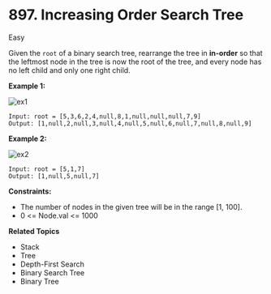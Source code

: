 # 897. Increasing Order Search Tree

Easy

Given the `root` of a binary search tree, rearrange the tree in **in-order** so that the leftmost node in the tree is now the root of the tree, and every node has no left child and only one right child.

 

**Example 1:**

![ex1](https://assets.leetcode.com/uploads/2020/11/17/ex1.jpg)
```
Input: root = [5,3,6,2,4,null,8,1,null,null,null,7,9]
Output: [1,null,2,null,3,null,4,null,5,null,6,null,7,null,8,null,9]
```
**Example 2:**

![ex2](https://assets.leetcode.com/uploads/2020/11/17/ex2.jpg)
```
Input: root = [5,1,7]
Output: [1,null,5,null,7]
```

**Constraints:**

- The number of nodes in the given tree will be in the range [1, 100].
- 0 <= Node.val <= 1000

**Related Topics**
- Stack
- Tree
- Depth-First Search
- Binary Search Tree
- Binary Tree